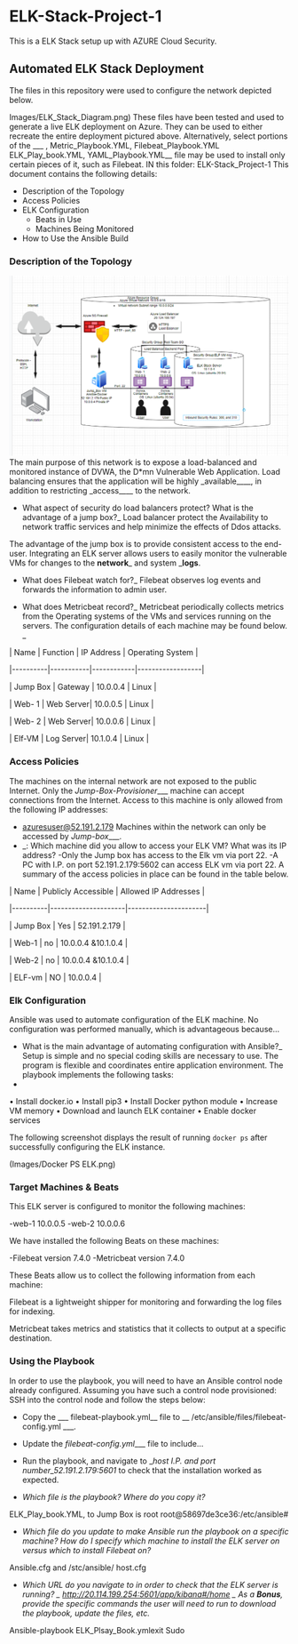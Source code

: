 # ELK-Stack-Project-1
This is a ELK Stack setup up with AZURE Cloud Security.
## Automated ELK Stack Deployment

The files in this repository were used to configure the network depicted below.

Images/ELK_Stack_Diagram.png)
These files have been tested and used to generate a live ELK deployment on Azure. They can be used to either recreate the entire deployment pictured above. Alternatively, select portions of the ___
, Metric_Playbook.YML, Filebeat_Playbook.YML ELK_Play_book.YML, YAML_Playbook.YML__ file may be used to install only certain pieces of it, such as Filebeat.
  IN this folder: ELK-Stack_Project-1
This document contains the following details:
- Description of the Topology
- Access Policies
- ELK Configuration
  - Beats in Use
  - Machines Being Monitored
- How to Use the Ansible Build

### Description of the Topology
<img src="ELK_Stack_Diagram.PNG">
The main purpose of this network is to expose a load-balanced and monitored instance of DVWA, the D*mn Vulnerable Web Application.
Load balancing ensures that the application will be highly _available____, in addition to restricting _access____ to the network.

- What aspect of security do load balancers protect? What is the advantage of a jump box?_ 
Load balancer protect the Availability to network traffic services and help minimize the effects of Ddos attacks.

The advantage of the jump box is to provide consistent access to the end-user.
Integrating an ELK server allows users to easily monitor the vulnerable VMs for changes to the __network___ and system ___logs__.

- What does Filebeat watch for?_
Filebeat observes log events and forwards the information to admin user. 

- What does Metricbeat record?_
Metricbeat periodically collects metrics from the Operating systems of the VMs and services running on the servers.
The configuration details of each machine may be found below.
_

| Name     | Function  | IP Address | Operating System |

|----------|-----------|------------|------------------|

| Jump Box | Gateway   | 10.0.0.4   | Linux            |

| Web- 1   | Web Server| 10.0.0.5   | Linux            |

| Web- 2   | Web Server| 10.0.0.6   | Linux            |

| Elf-VM   | Log Server| 10.1.0.4   | Linux            |




### Access Policies

The machines on the internal network are not exposed to the public Internet. 
Only the _Jump-Box-Provisioner____ machine can accept connections from the Internet. Access to this machine is only allowed from the following IP addresses:
- azuresuser@52.191.2.179
Machines within the network can only be accessed by _Jump-box____.
- _: Which machine did you allow to access your ELK VM? What was its IP address?
-Only the Jump box has access to the Elk vm via port 22.
-A PC with I.P. on port 52.191.2.179:5602 can access ELK vm via port 22.
A summary of the access policies in place can be found in the table below.

| Name     | Publicly Accessible | Allowed IP Addresses |

|----------|---------------------|----------------------|

| Jump Box | Yes                 |   52.191.2.179       |

| Web-1    | no                  |   10.0.0.4 &10.1.0.4 |

| Web-2    | no                  |   10.0.0.4 &10.1.0.4 |

| ELF-vm   | NO                  |   10.0.0.4           |


### Elk Configuration

Ansible was used to automate configuration of the ELK machine. No configuration was performed manually, which is advantageous because...

- What is the main advantage of automating configuration with Ansible?_
Setup is simple and no special coding skills are necessary to use. The program is flexible and coordinates entire application environment.
The playbook implements the following tasks:
- 
•	Install docker.io
•	Install pip3
•	Install Docker python module
•	Increase VM memory
•	Download and launch ELK container
•	Enable docker services

The following screenshot displays the result of running `docker ps` after successfully configuring the ELK instance.
 
(Images/Docker PS ELK.png)

### Target Machines & Beats

This ELK server is configured to monitor the following machines:

-web-1 10.0.0.5
-web-2 10.0.0.6

We have installed the following Beats on these machines:

-Filebeat version 7.4.0
-Metricbeat version 7.4.0

These Beats allow us to collect the following information from each machine:

Filebeat is a lightweight shipper for monitoring and forwarding the log files for indexing.

Metricbeat takes metrics and statistics that it collects to output at a specific destination.

### Using the Playbook

In order to use the playbook, you will need to have an Ansible control node already configured. Assuming you have such a control node provisioned: 
SSH into the control node and follow the steps below:
- Copy the ___ filebeat-playbook.yml__ file to __ /etc/ansible/files/filebeat-config.yml ___.
- Update the _filebeat-config.yml____ file to include...
- Run the playbook, and navigate to __host I.P. and port number_52.191.2.179:5601_ to check that the installation worked as expected.

- _Which file is the playbook? Where do you copy it?_

ELK_Play_book.YML, to Jump Box is root root@58697de3ce36:/etc/ansible#

- _Which file do you update to make Ansible run the playbook on a specific machine? How do I specify which machine to install the ELK server on versus which to install Filebeat on?_

Ansible.cfg and /stc/ansible/ host.cfg

- _Which URL do you navigate to in order to check that the ELK server is running?
_ 
http://20.114.199.254:5601/app/kibana#/home
_
As a **Bonus**, provide the specific commands the user will need to run to download the playbook, update the files, etc._

Ansible-playbook ELK_Plsay_Book.ymlexit
Sudo 
